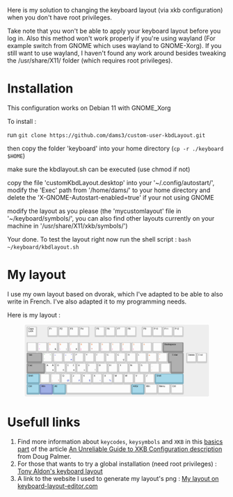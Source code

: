 Here is my solution to changing the keyboard layout (via xkb configuration) when you don't have root privileges.

Take note that you won't be able to apply your keyboard layout before you log in.
Also this method won't work properly if you're using wayland (For example switch from GNOME which uses wayland to GNOME-Xorg).
If you still want to use wayland, I haven't found any work around besides tweaking the /usr/share/X11/ folder (which requires root privileges).

# Installation

This configuration works on Debian 11 with GNOME_Xorg

To install :

run `git clone https://github.com/dams3/custom-user-kbdLayout.git`

then copy the folder 'keyboard' into your home directory (`cp -r ./keyboard $HOME`)

make sure the kbdlayout.sh can be executed (use chmod if not)

copy the file 'customKbdLayout.desktop' into your '~/.config/autostart/', modify the 'Exec' path from '/home/dams/' to your home directory and delete the 'X-GNOME-Autostart-enabled=true' if your not using GNOME

modify the layout as you please (the 'mycustomlayout' file in '~/keyboard/symbols/', you can also find other layouts currently on your machine in '/usr/share/X11/xkb/symbols/')

Your done. To test the layout right now run the shell script : `bash ~/keyboard/kbdlayout.sh`

# My layout

I use my own layout based on dvorak, which I've adapted to be able to also write in French.
I've also adapted it to my programming needs.

Here is my layout :

<p align="center">
  <figure>
  <img src="keyboard-layout.png" alt="Dams' basic keyboard layout " title="Dams (kbl basic)">
  </figure>
<p/>

# Usefull links

1. Find more information about `keycodes`, `keysymbols` and `XKB` in this
   [basics part](https://www.charvolant.org/doug/xkb/html/node3.html)
   of the article
   [An Unreliable Guide to XKB Configuration description](https://www.charvolant.org/doug/xkb/html/xkb.html) from
   Doug Palmer.
2. For those that wants to try a global installation (need root privileges) :
   [Tony Aldon's keyboard layout](https://github.com/tonyaldon/keyboard-layout)
3. A link to the website I used to generate my layout's png :
   [My layout on keyboard-layout-editor.com](http://www.keyboard-layout-editor.com/##@@=Caps%20Lock&_x:1%3B&=F1&=F2&=F3&=F4&_x:0.5%3B&=F5&=F6&=F7&=F8&_x:0.5%3B&=F9&=F10&=F11&=F12%3B&@_y:0.5&a:7%3B&=&_t=%23c300d9&a:4%3B&=~%0A!&_t=%23cf5900%0A%23c300d9%3B&=5%0A%2F%2F%0A%0A%2F&&=6%0A%5C%0A%0A%7C&_t=%23cf5900%0A%23ff007a%3B&=7%0A%5B%0A%0A%E2%82%AC&=8%0A%5D&_t=%23cf5900%0A%239e0d0d%3B&=9%0A%3F&_t=%23cf5900%0A%23ff007a%3B&=0%0A(&=1%0A)&=2%0A%7B&_t=%23cf5900%0A%23ff007a%0A%0A%23cf5900%3B&=3%0A%7D&_t=%23cf5900%0A%0A%0A%23cf5900%3B&=4&_t=%23000000&a:7%3B&=&_c=%238f8f8f&a:4&w:2%3B&=Backspace%3B&@_w:1.5%3B&=Tab&_c=%23cccccc&t=%23138709%3B&=%22%0A'%0A~%0A%C2%A8&_t=%231138c2%0A%239e0d0d%0A%0A%23c300d9%3B&=%3C%0A,%0A%C2%B4%0A%60&_t=%231138c2%0A%239e0d0d%3B&=%3E%0A.%0A%5E%0A%C3%A8&_t=%23000000%3B&=P&=Y&_t=%23000000%0A%0A%0A%23ff007a%3B&=F&=G&_t=%23000000%3B&=C%0A%0A%0A%C3%A7&_t=%23000000%0A%0A%0A%23cf5900%3B&=R&=L&_t=%23cf5900%0A%23cf5900%0A%0A%23cf5900%3B&=%2F=%0A+&_t=%23cf5900%0A%23cf5900%3B&=%5E%0A*&_x:0.25&c=%238f8f8f&t=%23000000&w:1.25&h:2&w2:1.5&h2:1&x2:-0.25%3B&=Enter&_x:0.25&c=%23cccccc%3B&=Delete&=End%3B&@_c=%238f8f8f&w:1.75%3B&=Esc&_c=%23cccccc%3B&=A%0A%0A%C3%80%0A%C3%A0&=O%0A%0A%0A%C3%B4&=E%0A%0A%C3%89%0A%C3%A9&=U%0A%0A%0A%C3%B9&=I%0A%0A%0A%C3%AF&_t=%23000000%0A%0A%23ff007a%0A%23ff007a%3B&=D&=H&_t=%23000000%0A%0A%0A%23cf5900%3B&=T&=N&=S&_t=%23000000%0A%23cf5900%0A%0A%23cf5900%3B&=%2F_%0A-&_t=%23000000&a:7%3B&=%3B&@_c=%237eb0c2&a:4&w:1.25%3B&=Shift&_c=%23cccccc&a:7%3B&=&_t=%239e0d0d&a:4%3B&=%2F:%0A%2F%3B%0A%0A!&_t=%23000000%0A%0A%0A%231138c2%3B&=Q%0A%0A%0A%2F@&=J%0A%0A%0A%23&=K%0A%0A%0A$&=X%0A%0A%0A~&=B%0A%0A%0A%25&_t=%23000000%0A%0A%0A%23cf5900%3B&=M&=W&_t=%23000000%0A%0A%0A%239e0d0d%3B&=V&_t=%23000000%0A%0A%23cf5900%0A%23cf5900%3B&=Z&_c=%237eb0c2&t=%23000000&w:2.75%3B&=Shift%3B&@_w:1.25%3B&=Ctrl&_c=%237e8dc2&w:1.25%3B&=Win&_c=%237eb0c2&w:1.25%3B&=Alt&_c=%23cccccc&a:7&w:6.25%3B&=&_c=%237eb0c2&a:4&w:1.25%3B&=AltGr&_c=%23cccccc&w:1.25%3B&=Win&_w:1.25%3B&=Menu&_w:1.25%3B&=Ctrl)
